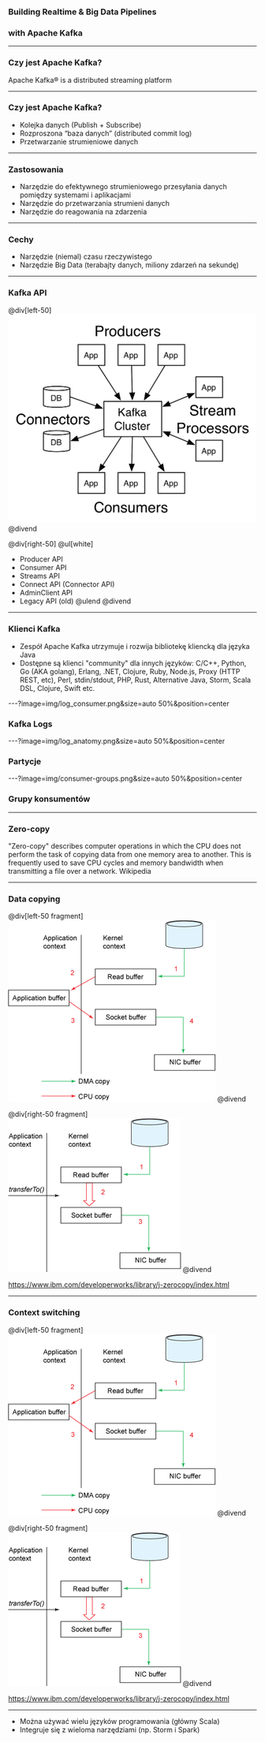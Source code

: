 
### Building Realtime & Big Data Pipelines
### with Apache Kafka


---
### Czy jest Apache Kafka?
Apache Kafka® is a distributed streaming platform


---
### Czy jest Apache Kafka?
* Kolejka danych (Publish + Subscribe)
* Rozproszona “baza danych” (distributed commit log)
* Przetwarzanie strumieniowe danych


---
### Zastosowania
* Narzędzie do efektywnego strumieniowego przesyłania danych pomiędzy systemami i aplikacjami 
* Narzędzie do przetwarzania strumieni danych
* Narzędzie do reagowania na zdarzenia


---
### Cechy
* Narzędzie (niemal) czasu rzeczywistego
* Narzędzie Big Data (terabajty danych, miliony zdarzeń na sekundę)



---
### Kafka API

@div[left-50]
![MONKEY](img/kafka-apis.png)
@divend

@div[right-50]
@ul[white]
- Producer API
- Consumer API
- Streams API
- Connect API (Connector API)
- AdminClient API
- Legacy API (old)
@ulend
@divend



---
### Klienci Kafka
* Zespół Apache Kafka utrzymuje i rozwija bibliotekę kliencką dla języka Java
* Dostępne są klienci "community" dla innych języków: C/C++, Python, Go (AKA golang), Erlang, .NET, Clojure, Ruby, Node.js, Proxy (HTTP REST, etc), Perl, stdin/stdout, PHP, Rust, Alternative Java, Storm, Scala DSL, Clojure, Swift etc.



---?image=img/log_consumer.png&size=auto 50%&position=center
### Kafka Logs



---?image=img/log_anatomy.png&size=auto 50%&position=center
### Partycje



---?image=img/consumer-groups.png&size=auto 50%&position=center
### Grupy konsumentów



---
### Zero-copy
"Zero-copy" describes computer operations in which the CPU does not perform the task of copying data from one memory area to another. This is frequently used to save CPU cycles and memory bandwidth when transmitting a file over a network. Wikipedia



---
### Data copying

@div[left-50 fragment]
![](img/traditional-data-copying.gif)
@divend

@div[right-50 fragment]
![](img/zero-copy-data-copying.gif)
@divend

<span class="footer">https://www.ibm.com/developerworks/library/j-zerocopy/index.html</span>



---
### Context switching

@div[left-50 fragment]
![](img/traditional-data-copying.gif)
@divend

@div[right-50 fragment]
![](img/zero-copy-data-copying.gif)
@divend

<span class="footer">https://www.ibm.com/developerworks/library/j-zerocopy/index.html</span>



---
* Można używać wielu języków programowania (główny Scala)
* Integruje się z wieloma narzędziami (np. Storm i Spark)